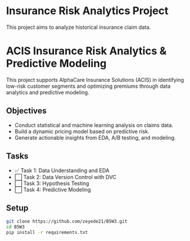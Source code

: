 # Insurance Risk Analytics Project

This project aims to analyze historical insurance claim data.

# ACIS Insurance Risk Analytics & Predictive Modeling

This project supports AlphaCare Insurance Solutions (ACIS) in identifying low-risk customer segments and optimizing premiums through data analytics and predictive modeling.

## Objectives

- Conduct statistical and machine learning analysis on claims data.
- Build a dynamic pricing model based on predictive risk.
- Generate actionable insights from EDA, A/B testing, and modeling.

## Tasks

- ✅ Task 1: Data Understanding and EDA
- ⬜ Task 2: Data Version Control with DVC
- ⬜ Task 3: Hypothesis Testing
- ⬜ Task 4: Predictive Modeling

## Setup

```bash
git clone https://github.com/zeyede21/B5W3.git
cd B5W3
pip install -r requirements.txt
```
